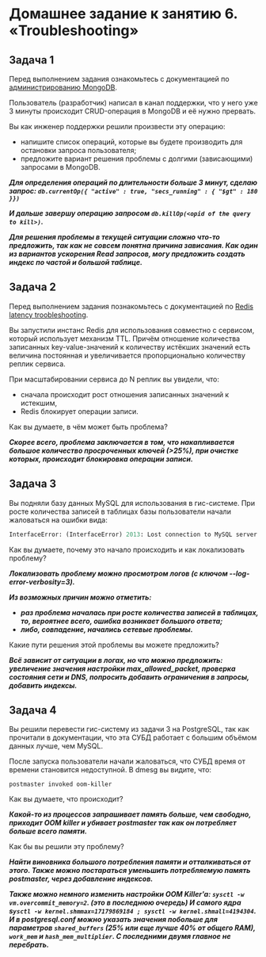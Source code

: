 # Домашнее задание к занятию 6. «Troubleshooting»

## Задача 1

Перед выполнением задания ознакомьтесь с документацией по [администрированию MongoDB](https://docs.mongodb.com/manual/administration/).

Пользователь (разработчик) написал в канал поддержки, что у него уже 3 минуты происходит CRUD-операция в MongoDB и её 
нужно прервать. 

Вы как инженер поддержки решили произвести эту операцию:

- напишите список операций, которые вы будете производить для остановки запроса пользователя;
- предложите вариант решения проблемы с долгими (зависающими) запросами в MongoDB.

_**Для определения операций по длительности больше 3 минут, сделаю запрос: `db.currentOp({ "active" : true, "secs_running" : { "$gt" : 180 }})`**_

_**И дальше завершу операцию запросом `db.killOp(<opid of the query to kill>)`.**_

**_Для решения проблемы в текущей ситуации сложно что-то предложить, так как не совсем понятна причина зависания. Как один из вариантов ускорения Read запросов, могу предложить создать индекс по частой и большой таблице._**

## Задача 2

Перед выполнением задания познакомьтесь с документацией по [Redis latency troobleshooting](https://redis.io/topics/latency).

Вы запустили инстанс Redis для использования совместно с сервисом, который использует механизм TTL. 
Причём отношение количества записанных key-value-значений к количеству истёкших значений есть величина постоянная и
увеличивается пропорционально количеству реплик сервиса. 

При масштабировании сервиса до N реплик вы увидели, что:

- сначала происходит рост отношения записанных значений к истекшим,
- Redis блокирует операции записи.

Как вы думаете, в чём может быть проблема?
 
 _**Скорее всего, проблема заключается в том, что накапливается большое количество просроченных ключей (>25%), при очистке которых, происходит блокировка операции записи.**_
 
## Задача 3

Вы подняли базу данных MySQL для использования в гис-системе. При росте количества записей в таблицах базы
пользователи начали жаловаться на ошибки вида:
```python
InterfaceError: (InterfaceError) 2013: Lost connection to MySQL server during query u'SELECT..... '
```

Как вы думаете, почему это начало происходить и как локализовать проблему?

_**Локализовать проблему можно просмотром логов (с ключом --log-error-verbosity=3).**_

_**Из возможных причин можно отметить:**_
- _**раз проблема началась при росте количества записей в таблицах, то, вероятнее всего, ошибка возникает большого ответа;**_
- _**либо, совпадение, начались сетевые проблемы.**_

Какие пути решения этой проблемы вы можете предложить?

_**Всё зависит от ситуации в логах, но что можно предложить: увеличение значения настройки max_allowed_packet, проверка состояния сети и DNS, попросить добавить ограничения в запросы, добавить индексы.**_

## Задача 4


Вы решили перевести гис-систему из задачи 3 на PostgreSQL, так как прочитали в документации, что эта СУБД работает с 
большим объёмом данных лучше, чем MySQL.

После запуска пользователи начали жаловаться, что СУБД время от времени становится недоступной. В dmesg вы видите, что:

`postmaster invoked oom-killer`

Как вы думаете, что происходит?

**_Какой-то из процессов запрашивает память больше, чем свободно, приходит OOM killer и убивает postmaster так как он потребляет больше всего памяти._**

Как бы вы решили эту проблему?

**_Найти виновника большого потребления памяти и отталкиваться от этого. Также можно постараться уменьшить потребляемую память postmaster, через добавление индексов._**

**_Также можно немного изменить настройки OOM Killer'a: `sysctl -w vm.overcommit_memory=2`. (это в последнюю очередь) И самого ядра s`ysctl -w kernel.shmmax=17179869184 ; sysctl -w kernel.shmall=4194304`._**
**_И в postgresql.conf можно указать значения побольше для параметров `shared_buffers` (25% или еще лучше 40% от общего RAM), `work_mem` и `hash_mem_multiplier`. С последними двумя главное не перебрать._**

